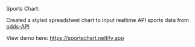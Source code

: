 Sports Chart:

Created a styled spreadsheet chart to input realtime API sports data from [odds-API](https://the-odds-api.com)

View demo here: https://sportschart.netlify.app
